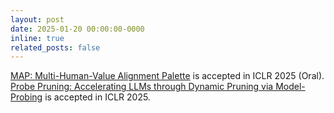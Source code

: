 ```yaml
---
layout: post
date: 2025-01-20 00:00:00-0000
inline: true
related_posts: false
---
```


[MAP: Multi-Human-Value Alignment Palette](https://arxiv.org/abs/2410.19198) is accepted in ICLR 2025 (Oral).  
[Probe Pruning: Accelerating LLMs through Dynamic Pruning via Model-Probing](https://arxiv.org/abs/2502.15618) is accepted in ICLR 2025.